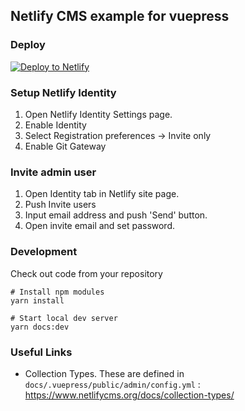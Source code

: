 ## Netlify CMS example for vuepress 

### Deploy
[![Deploy to Netlify](https://www.netlify.com/img/deploy/button.svg)](https://app.netlify.com/start/deploy?repository=https://github.com/bloycey/vuepress-bones)

### Setup Netlify Identity
1. Open Netlify Identity Settings page.
1. Enable Identity
1. Select Registration preferences -> Invite only
1. Enable Git Gateway

### Invite admin user
1. Open Identity tab in Netlify site page.
1. Push Invite users
1. Input email address and push 'Send' button.
1. Open invite email and set password.

### Development
Check out code from your repository

```
# Install npm modules
yarn install

# Start local dev server
yarn docs:dev
```

### Useful Links

- Collection Types. These are defined in `docs/.vuepress/public/admin/config.yml` : https://www.netlifycms.org/docs/collection-types/


